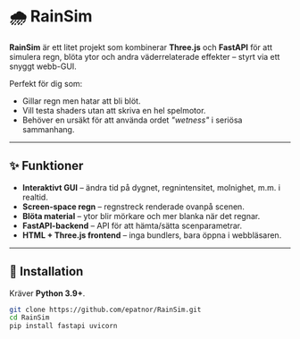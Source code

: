 # 🌧️ RainSim

**RainSim** är ett litet projekt som kombinerar **Three.js** och **FastAPI** för att simulera regn, blöta ytor och andra väderrelaterade effekter – styrt via ett snyggt webb-GUI.

Perfekt för dig som:
- Gillar regn men hatar att bli blöt.
- Vill testa shaders utan att skriva en hel spelmotor.
- Behöver en ursäkt för att använda ordet *"wetness"* i seriösa sammanhang.

---

## ✨ Funktioner

- **Interaktivt GUI** – ändra tid på dygnet, regnintensitet, molnighet, m.m. i realtid.
- **Screen-space regn** – regnstreck renderade ovanpå scenen.
- **Blöta material** – ytor blir mörkare och mer blanka när det regnar.
- **FastAPI-backend** – API för att hämta/sätta scenparametrar.
- **HTML + Three.js frontend** – inga bundlers, bara öppna i webbläsaren.

---

## 🚀 Installation

Kräver **Python 3.9+**.

```bash
git clone https://github.com/epatnor/RainSim.git
cd RainSim
pip install fastapi uvicorn
